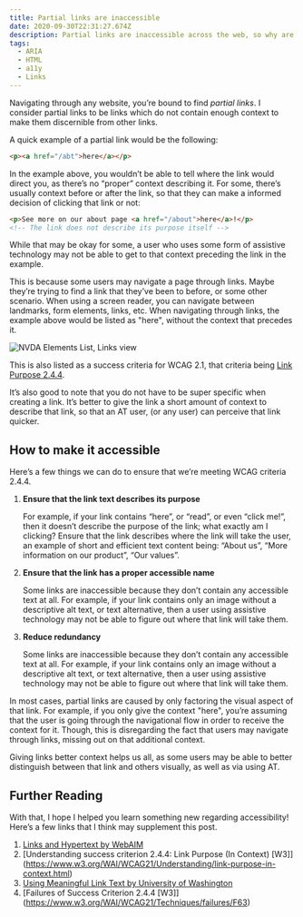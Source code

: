 ```yaml
---
title: Partial links are inaccessible
date: 2020-09-30T22:31:27.674Z
description: Partial links are inaccessible across the web, so why are they so common?
tags:
  - ARIA
  - HTML
  - a11y
  - Links
---
```

Navigating through any website, you’re bound to find *partial links*. I consider partial links to be links which do not contain enough context to make them discernible from other links.

A quick example of a partial link would be the following:

```html
<p><a href="/abt">here</a></p>
```

In the example above, you wouldn’t be able to tell where the link would direct you, as there’s no “proper” context describing it. For some, there’s usually context before or after the link, so that they can make a informed decision of clicking that link or not:

```html
<p>See more on our about page <a href="/about">here</a>!</p>
<!-- The link does not describe its purpose itself -->
```

While that may be okay for some, a user who uses some form of assistive technology may not be able to get to that context preceding the link in the example.

This is because some users may navigate a page through links. Maybe they’re trying to find a link that they’ve been to before, or some other scenario. When using a screen reader, you can navigate between landmarks, form elements, links, etc. When navigating through links, the example above would be listed as "here", without the context that precedes it.

![NVDA Elements List, Links view](/img/nvda.png "Example of the \"Links\" view in NVDA Elements List.")



This is also listed as a success criteria for WCAG 2.1, that criteria being [Link Purpose 2.4.4](https://www.w3.org/WAI/WCAG21/Understanding/link-purpose-in-context.html).

It’s also good to note that you do not have to be super specific when creating a link. It’s better to give the link a short amount of context to describe that link, so that an AT user, (or any user) can perceive that link quicker.

## How to make it accessible

Here’s a few things we can do to ensure that we’re meeting WCAG criteria 2.4.4.

1. **Ensure that the link text describes its purpose**

   For example, if your link contains “here”, or “read”, or even “click me!”, then it doesn’t describe the purpose of the link; what exactly am I clicking? Ensure that the link describes where the link will take the user, an example of short and efficient text content being: “About us”, “More information on our product”, “Our values”.
2. **Ensure that the link has a proper accessible name**

   Some links are inaccessible because they don’t contain any accessible text at all. For example, if your link contains only an image without a descriptive alt text, or text alternative, then a user using assistive technology may not be able to figure out where that link will take them.

3. **Reduce redundancy**

   Some links are inaccessible because they don’t contain any accessible text at all. For example, if your link contains only an image without a descriptive alt text, or text alternative, then a user using assistive technology may not be able to figure out where that link will take them.

In most cases, partial links are caused by only factoring the visual aspect of that link. For example, if you only give the context "here", you’re assuming that the user is going through the navigational flow in order to receive the context for it. Though, this is disregarding the fact that users may navigate through links, missing out on that additional context.

Giving links better context helps us all, as some users may be able to better distinguish between that link and others visually, as well as via using AT.

## Further Reading

With that, I hope I helped you learn something new regarding accessibility! Here’s a few links that I think may supplement this post.

1. [Links and Hypertext by WebAIM](https://webaim.org/techniques/hypertext/)
2. \[Understanding success criterion 2.4.4: Link Purpose (In Context) [W3]](https://www.w3.org/WAI/WCAG21/Understanding/link-purpose-in-context.html)
3. [Using Meaningful Link Text by University of Washington](https://www.washington.edu/accessibility/links/)
4. \[Failures of Success Criterion 2.4.4 [W3]](https://www.w3.org/WAI/WCAG21/Techniques/failures/F63)